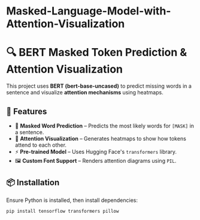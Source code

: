 # Masked-Language-Model-with-Attention-Visualization

# 🔍 BERT Masked Token Prediction & Attention Visualization

This project uses **BERT (bert-base-uncased)** to predict missing words in a sentence and visualize **attention mechanisms** using heatmaps.

## 🚀 Features
- 📖 **Masked Word Prediction** – Predicts the most likely words for `[MASK]` in a sentence.
- 🎨 **Attention Visualization** – Generates heatmaps to show how tokens attend to each other.
- ⚡ **Pre-trained Model** – Uses Hugging Face's `transformers` library.
- 🖼 **Custom Font Support** – Renders attention diagrams using `PIL`.

## 📦 Installation
Ensure Python is installed, then install dependencies:

```sh
pip install tensorflow transformers pillow

